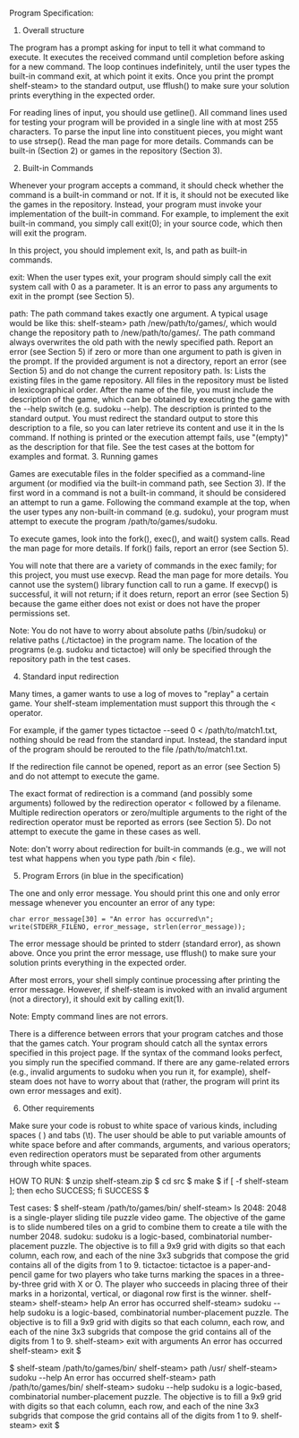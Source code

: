 Program Specification:
1. Overall structure

The program has a prompt asking for input to tell it what command to execute. It executes the received command until completion before asking for a new command. The loop continues indefinitely, until the user types the built-in command exit, at which point it exits. Once you print the prompt shelf-steam>  to the standard output, use fflush() to make sure your solution prints everything in the expected order.

For reading lines of input, you should use getline(). All command lines used for testing your program will be provided in a single line with at most 255 characters. To parse the input line into constituent pieces, you might want to use strsep(). Read the man page for more details. Commands can be built-in (Section 2) or games in the repository (Section 3).

2. Built-in Commands

Whenever your program accepts a command, it should check whether the command is a built-in command or not. If it is, it should not be executed like the games in the repository. Instead, your program must invoke your implementation of the built-in command. For example, to implement the exit built-in command, you simply call exit(0); in your source code, which then will exit the program.

In this project, you should implement exit, ls, and path as built-in commands.

exit: When the user types exit, your program should simply call the exit system call with 0 as a parameter. It is an error to pass any arguments to exit in the prompt (see Section 5).

path: The path command takes exactly one argument. A typical usage would be like this: shelf-steam> path /new/path/to/games/, which would change the repository path to /new/path/to/games/. The path command always overwrites the old path with the newly specified path. Report an error (see Section 5) if zero or more than one argument to path is given in the prompt. If the provided argument is not a directory, report an error (see Section 5) and do not change the current repository path.
ls: Lists the existing files in the game repository. All files in the repository must be listed in lexicographical order. After the name of the file, you must include the description of the game, which can be obtained by executing the game with the --help switch (e.g. sudoku --help). The description is printed to the standard output. You must redirect the standard output to store this description to a file, so you can later retrieve its content and use it in the ls command. If nothing is printed or the execution attempt fails, use "(empty)" as the description for that file. See the test cases at the bottom for examples and format.
3. Running games

Games are executable files in the folder specified as a command-line argument (or modified via the built-in command path, see Section 3). If the first word in a command is not a built-in command, it should be considered an attempt to run a game. Following the command example at the top, when the user types any non-built-in command (e.g. sudoku), your program must attempt to execute the program /path/to/games/sudoku.

To execute games, look into the fork(), exec(), and wait() system calls. Read the man page for more details. If fork() fails, report an error (see Section 5).

You will note that there are a variety of commands in the exec family; for this project, you must use execvp. Read the man page for more details. You cannot use the system() library function call to run a game. If execvp() is successful, it will not return; if it does return, report an error (see Section 5) because the game either does not exist or does not have the proper permissions set.

Note: You do not have to worry about absolute paths (/bin/sudoku) or relative paths (./tictactoe) in the program name. The location of the programs (e.g. sudoku and tictactoe) will only be specified through the repository path in the test cases.

4. Standard input redirection

Many times, a gamer wants to use a log of moves to "replay" a certain game. Your shelf-steam implementation must support this through the < operator.

For example, if the gamer types tictactoe --seed 0 < /path/to/match1.txt, nothing should be read from the standard input. Instead, the standard input of the program should be rerouted to the file /path/to/match1.txt.

If the redirection file cannot be opened, report as an error (see Section 5) and do not attempt to execute the game.

The exact format of redirection is a command (and possibly some arguments) followed by the redirection operator < followed by a filename. Multiple redirection operators or zero/multiple arguments to the right of the redirection operator must be reported as errors (see Section 5). Do not attempt to execute the game in these cases as well.

Note: don't worry about redirection for built-in commands (e.g., we will not test what happens when you type path /bin < file).

5. Program Errors (in blue in the specification)

The one and only error message. You should print this one and only error message whenever you encounter an error of any type:

    char error_message[30] = "An error has occurred\n";
    write(STDERR_FILENO, error_message, strlen(error_message)); 
The error message should be printed to stderr (standard error), as shown above. Once you print the error message, use fflush() to make sure your solution prints everything in the expected order.

After most errors, your shell simply continue processing after printing the error message. However, if shelf-steam is invoked with an invalid argument (not a directory), it should exit by calling exit(1).

Note: Empty command lines are not errors.

There is a difference between errors that your program catches and those that the games catch. Your program should catch all the syntax errors specified in this project page. If the syntax of the command looks perfect, you simply run the specified command. If there are any game-related errors (e.g., invalid arguments to sudoku when you run it, for example), shelf-steam does not have to worry about that (rather, the program will print its own error messages and exit).

6. Other requirements

Make sure your code is robust to white space of various kinds, including spaces ( ) and tabs (\t). The user should be able to put variable amounts of white space before and after commands, arguments, and various operators; even redirection operators must be separated from other arguments through white spaces.

HOW TO RUN:
$ unzip shelf-steam.zip
$ cd src
$ make
$ if [ -f shelf-steam ]; then echo SUCCESS; fi
SUCCESS
$

Test cases:
$ shelf-steam /path/to/games/bin/
shelf-steam> ls
2048: 2048 is a single-player sliding tile puzzle video game. The objective of the game is to slide numbered tiles on a grid to combine them to create a tile with the number 2048.
sudoku: sudoku is a logic-based, combinatorial number-placement puzzle. The objective is to fill a 9x9 grid with digits so that each column, each row, and each of the nine 3x3 subgrids that compose the grid contains all of the digits from 1 to 9.
tictactoe: tictactoe is a paper-and-pencil game for two players who take turns marking the spaces in a three-by-three grid with X or O. The player who succeeds in placing three of their marks in a horizontal, vertical, or diagonal row first is the winner.
shelf-steam> 
shelf-steam> help
An error has occurred
shelf-steam> sudoku --help
sudoku is a logic-based, combinatorial number-placement puzzle. The objective is to fill a 9x9 grid with digits so that each column, each row, and each of the nine 3x3 subgrids that compose the grid contains all of the digits from 1 to 9.
shelf-steam> exit with arguments
An error has occurred
shelf-steam> exit
$

$ shelf-steam /path/to/games/bin/
shelf-steam> path /usr/
shelf-steam> sudoku --help
An error has occurred
shelf-steam> path /path/to/games/bin/
shelf-steam> sudoku --help
sudoku is a logic-based, combinatorial number-placement puzzle. The objective is to fill a 9x9 grid with digits so that each column, each row, and each of the nine 3x3 subgrids that compose the grid contains all of the digits from 1 to 9.
shelf-steam> exit
$
